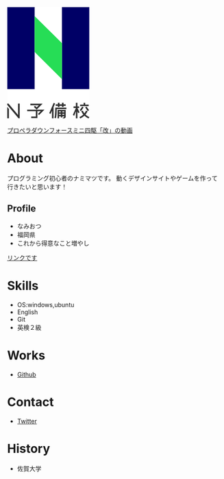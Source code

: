 ![yey](N予備校ロゴ.png)

<script type="application/javascript" src="https://embed.nicovideo.jp/watch/sm38372752/script?w=640&h=360"></script><noscript><a href="https://www.nicovideo.jp/watch/sm38372752">プロペラダウンフォースミニ四駆「改」の動画</a></noscript>

# About
プログラミング初心者のナミマツです。
動くデザインサイトやゲームを作って行きたいと思います！

## Profile
- なみおつ　
- 福岡県
- これから得意なこと増やし

[リンクです](https://nnn.ed.nico)

# Skills
- OS:windows,ubuntu
- English
- Git
- 英検２級

# Works
- [Github](https://dabiozsu.github.io/assessment/assessment.html)

# Contact
- [Twitter](https://twitter.com/namiotsu1)

# History
- 佐賀大学
